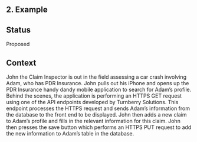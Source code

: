 ## 2. Example


## Status

Proposed

## Context

John the Claim Inspector is out in the field assessing a car crash involving Adam, who has PDR Insurance. John pulls out his iPhone and opens up the PDR Insurance handy dandy mobile application to search for Adam’s profile. Behind the scenes, the application is performing an HTTPS GET request using one of the API endpoints developed by Turnberry Solutions. This endpoint processes the HTTPS request and sends Adam’s information from the database to the front end to be displayed. John then adds a new claim to Adam’s profile and fills in the relevant information for this claim. John then presses the save button which performs an HTTPS PUT request to add the new information to Adam’s table in the database. 
